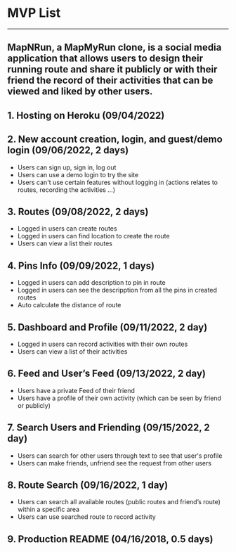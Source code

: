 # **MVP List**
---
MapNRun, a MapMyRun clone, is a social media application that allows users to design their running route and share it publicly or with their friend the record of their activities that can be viewed and liked by other users.
---
## **1. Hosting on Heroku (09/04/2022)**
## **2. New account creation, login, and guest/demo login (09/06/2022, 2 days)**
* Users can sign up, sign in, log out
* Users can use a demo login to try the site
* Users can't use certain features without logging in (actions relates to routes, recording the activities …)
## **3. Routes (09/08/2022, 2 days)**
* Logged in users can create routes
* Logged in users can find location to create the route
* Users can view a list their routes
## **4. Pins Info (09/09/2022, 1 days)**
* Logged in users can add description to pin in route 
* Logged in users can see the descripption from all the pins in created routes
* Auto calculate the distance of route
## **5. Dashboard and Profile (09/11/2022, 2 day)**
* Logged in users can record activities with their own routes
* Users can view a list of their activities

## **6. Feed and User’s Feed (09/13/2022, 2 day)**
* Users have a private Feed of their friend 
* Users have a profile of their own activity (which can be seen by friend or publicly)
## **7.  Search Users and Friending (09/15/2022, 2 day)**
* Users can search for other users through text to see that user's profile
* Users can make friends, unfriend see the request from other users
## **8. Route Search (09/16/2022, 1 day)**
* Users can search all available routes (public routes and friend’s route) within a specific area
* Users can use searched route to record activity
## **9. Production README (04/16/2018, 0.5 days)**
 

